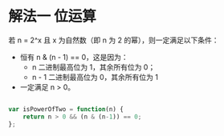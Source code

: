 # 解法一 位运算

若 n = 2^x 且 x 为自然数（即 n 为 2 的幂），则一定满足以下条件：
* 恒有 n & (n - 1) == 0，这是因为：
    * n 二进制最高位为 1，其余所有位为 0；
    * n - 1 二进制最高位为 0，其余所有位为 1
* 一定满足 n > 0。

```javascript

var isPowerOfTwo = function(n) {
    return n > 0 && (n & (n-1)) == 0;
};
```